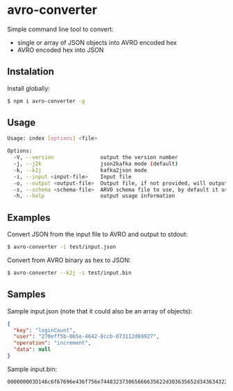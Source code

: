 # avro-converter

Simple command line tool to convert:
- single or array of JSON objects into AVRO encoded hex 
- AVRO encoded hex into JSON

## Instalation

Install globally:
```sh
$ npm i avro-converter -g
```

## Usage

```sh
Usage: index [options] <file>

Options:
  -V, --version               output the version number
  -j, --j2k                   json2kafka mode (default)
  -k, --k2j                   kafka2json mode
  -i, --input <input-file>    Input file
  -o, --output <output-file>  Output file, if not provided, will output to stdout
  -s, --schema <schema-file>  ARVO schema file to use, by default it uses calculated.behavior schema.
  -h, --help                  output usage information
```

## Examples

Convert JSON from the input file to AVRO and output to stdout:
```sh
$ avro-converter -i test/input.json
```

Convert from AVRO binary as hex to JSON:
```sh
$ avro-converter --k2j -i test/input.bin
```

## Samples
Sample input.json (note that it could also be an array of objects):
```json
{
  "key": "loginCount",
  "user": "270eff5b-065e-4642-8ccb-073112d69927",
  "operation": "increment",
  "data": null
}
```

Sample input.bin:
```
000000003D146c6f67696e436f756e744832373065666635622d303635652d343634322d386363622d3037333131326436393932370000
```